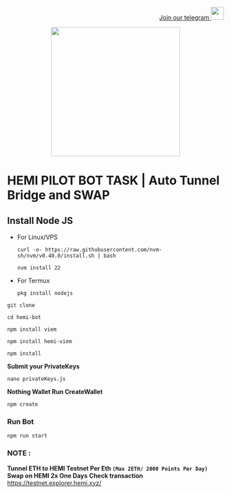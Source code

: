 <p style="font-size:14px" align="right">
<a href="https://t.me/impulseairdrop" target="_blank">Join our telegram <img src="![image](https://github.com/user-attachments/assets/c49ab223-abff-4ede-a6cf-405270f42093)
" width="30"/></a>
</p>

<p align="center">
  <img height="300" height="auto" src="![image](https://github.com/user-attachments/assets/7bb0620a-2fc5-494b-9353-beb5c2646025)
">
</p>

# HEMI PILOT BOT TASK | Auto Tunnel Bridge and SWAP

## Install Node JS
- For Linux/VPS
  ```
  curl -o- https://raw.githubusercontent.com/nvm-sh/nvm/v0.40.0/install.sh | bash
  ```
  ```
  nvm install 22
  ```
- For Termux
  ```
  pkg install nodejs
  ```

```
git clone 
```
```
cd hemi-bot
```
```
npm install viem
```
```
npm install hemi-viem
```
```
npm install
```
**Submit your PrivateKeys**
```
nano privateKeys.js
```
**Nothing Wallet Run CreateWallet**
```
npm create
```
### Run Bot
```
npm run start
```
### NOTE :
**Tunnel ETH to HEMI Testnet Per Eth ```(Max 2ETH/ 2000 Points Per Day)```**
**Swap on HEMI 2x One Days**
**Check transaction** https://testnet.explorer.hemi.xyz/
